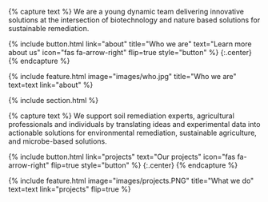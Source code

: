 ---
---

{% capture text %}
We are a young dynamic team delivering innovative solutions at the intersection of biotechnology and nature based solutions for sustainable remediation.

{%
  include button.html
  link="about"
  title="Who we are"
  text="Learn more about us"
  icon="fas fa-arrow-right"
  flip=true
  style="button"
%}
{:.center}
{% endcapture %}

{% 
  include feature.html
  image="images/who.jpg"
  title="Who we are"
  text=text
  link="about"
%}

{% include section.html %}

{% capture text %}
We support soil remediation experts, agricultural professionals and individuals by translating ideas and experimental data into actionable solutions for environmental remediation, sustainable agriculture, and microbe-based solutions.

{%
  include button.html
  link="projects"
  text="Our projects"
  icon="fas fa-arrow-right"
  flip=true
  style="button"
%}
{:.center}
{% endcapture %}

{% 
  include feature.html
  image="images/projects.PNG"
  title="What we do"
  text=text
  link="projects"
  flip=true
%}

